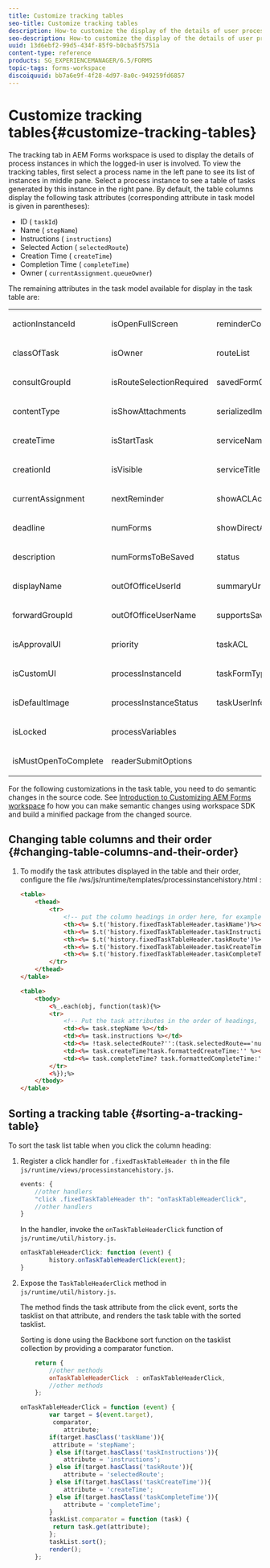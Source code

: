 ```yaml
---
title: Customize tracking tables
seo-title: Customize tracking tables
description: How-to customize the display of the details of user processes in the task table displayed in the tracking tab of AEM Forms workspace.
seo-description: How-to customize the display of the details of user processes in the task table displayed in the tracking tab of AEM Forms workspace.
uuid: 13d6ebf2-99d5-434f-85f9-b0cba5f5751a
content-type: reference
products: SG_EXPERIENCEMANAGER/6.5/FORMS
topic-tags: forms-workspace
discoiquuid: bb7a6e9f-4f28-4d97-8a0c-949259fd6857
---
```


# Customize tracking tables{#customize-tracking-tables}

The tracking tab in AEM Forms workspace is used to display the details of process instances in which the logged-in user is involved. To view the tracking tables, first select a process name in the left pane to see its list of instances in middle pane. Select a process instance to see a table of tasks generated by this instance in the right pane. By default, the table columns display the following task attributes (corresponding attribute in task model is given in parentheses):

* ID ( `taskId`)
* Name ( `stepName`)
* Instructions ( `instructions`)
* Selected Action ( `selectedRoute`)
* Creation Time ( `createTime`)
* Completion Time ( `completeTime`)
* Owner ( `currentAssignment.queueOwner`)

The remaining attributes in the task model available for display in the task table are:

<table>
 <tbody>
  <tr>
   <td><p>actionInstanceId</p> </td>
   <td><p>isOpenFullScreen</p> </td>
   <td><p>reminderCount</p> </td>
  </tr>
  <tr>
   <td><p>classOfTask</p> </td>
   <td><p>isOwner</p> </td>
   <td><p>routeList</p> </td>
  </tr>
  <tr>
   <td><p>consultGroupId</p> </td>
   <td><p>isRouteSelectionRequired</p> </td>
   <td><p>savedFormCount</p> </td>
  </tr>
  <tr>
   <td><p>contentType</p> </td>
   <td><p>isShowAttachments</p> </td>
   <td><p>serializedImageTicket</p> </td>
  </tr>
  <tr>
   <td><p>createTime</p> </td>
   <td><p>isStartTask</p> </td>
   <td><p>serviceName</p> </td>
  </tr>
  <tr>
   <td><p>creationId</p> </td>
   <td><p>isVisible</p> </td>
   <td><p>serviceTitle</p> </td>
  </tr>
  <tr>
   <td><p>currentAssignment</p> </td>
   <td><p>nextReminder</p> </td>
   <td><p>showACLActions</p> </td>
  </tr>
  <tr>
   <td><p>deadline</p> </td>
   <td><p>numForms</p> </td>
   <td><p>showDirectActions</p> </td>
  </tr>
  <tr>
   <td><p>description</p> </td>
   <td><p>numFormsToBeSaved</p> </td>
   <td><p>status</p> </td>
  </tr>
  <tr>
   <td><p>displayName</p> </td>
   <td><p>outOfOfficeUserId</p> </td>
   <td><p>summaryUrl</p> </td>
  </tr>
  <tr>
   <td><p>forwardGroupId</p> </td>
   <td><p>outOfOfficeUserName</p> </td>
   <td><p>supportsSave</p> </td>
  </tr>
  <tr>
   <td><p>isApprovalUI</p> </td>
   <td><p>priority</p> </td>
   <td><p>taskACL</p> </td>
  </tr>
  <tr>
   <td><p>isCustomUI</p> </td>
   <td><p>processInstanceId</p> </td>
   <td><p>taskFormType</p> </td>
  </tr>
  <tr>
   <td><p>isDefaultImage</p> </td>
   <td><p>processInstanceStatus</p> </td>
   <td><p>taskUserInfo</p> </td>
  </tr>
  <tr>
   <td><p>isLocked</p> </td>
   <td><p>processVariables</p> </td>
   <td> </td>
  </tr>
  <tr>
   <td><p>isMustOpenToComplete</p> </td>
   <td><p>readerSubmitOptions</p> </td>
   <td> </td>
  </tr>
 </tbody>
</table>

For the following customizations in the task table, you need to do semantic changes in the source code. See [Introduction to Customizing AEM Forms workspace](/help/forms/using/introduction-customizing-html-workspace.md) fo how you can make semantic changes using workspace SDK and build a minified package from the changed source.

## Changing table columns and their order {#changing-table-columns-and-their-order}

1. To modify the task attributes displayed in the table and their order, configure the file /ws/js/runtime/templates/processinstancehistory.html :

   ```html
   <table>
       <thead>
           <tr>
               <!-- put the column headings in order here, for example-->
               <th><%= $.t('history.fixedTaskTableHeader.taskName')%></th>
               <th><%= $.t('history.fixedTaskTableHeader.taskInstructions')%></th>
               <th><%= $.t('history.fixedTaskTableHeader.taskRoute')%></th>
               <th><%= $.t('history.fixedTaskTableHeader.taskCreateTime')%></th>
               <th><%= $.t('history.fixedTaskTableHeader.taskCompleteTime')%></th>
           </tr>
       </thead>
   </table>
   ```

   ```html
   <table>
       <tbody>
           <%_.each(obj, function(task){%>
           <tr>
               <!-- Put the task attributes in the order of headings, for example -->
               <td><%= task.stepName %></td>
               <td><%= task.instructions %></td>
               <td><%= !task.selectedRoute?'':(task.selectedRoute=='null'?'Default':task.selectedRoute) %></td>
               <td><%= task.createTime?task.formattedCreateTime:'' %></td>
               <td><%= task.completeTime? task.formattedCompleteTime:'' %></td>
           </tr>
           <%});%>
       </tbody>
   </table>
   ```

## Sorting a tracking table {#sorting-a-tracking-table}

To sort the task list table when you click the column heading:

1. Register a click handler for `.fixedTaskTableHeader th` in the file `js/runtime/views/processinstancehistory.js`.

   ```javascript
   events: {
       //other handlers
       "click .fixedTaskTableHeader th": "onTaskTableHeaderClick",
       //other handlers
   }
   ```

   In the handler, invoke the `onTaskTableHeaderClick` function of `js/runtime/util/history.js`.

   ```javascript
   onTaskTableHeaderClick: function (event) {
           history.onTaskTableHeaderClick(event);
   }
   ```

1. Expose the `TaskTableHeaderClick` method in `js/runtime/util/history.js`.

   The method finds the task attribute from the click event, sorts the tasklist on that attribute, and renders the task table with the sorted tasklist.

   Sorting is done using the Backbone sort function on the tasklist collection by providing a comparator function.

   ```javascript
       return {
           //other methods
           onTaskTableHeaderClick  : onTaskTableHeaderClick,
           //other methods
       };
   ```

   ```javascript
   onTaskTableHeaderClick = function (event) {
           var target = $(event.target),
            comparator,
               attribute;
           if(target.hasClass('taskName')){
            attribute = 'stepName';
           } else if(target.hasClass('taskInstructions')){
               attribute = 'instructions';
           } else if(target.hasClass('taskRoute')){
               attribute = 'selectedRoute';
           } else if(target.hasClass('taskCreateTime')){
               attribute = 'createTime';
           } else if(target.hasClass('taskCompleteTime')){
               attribute = 'completeTime';
           }
           taskList.comparator = function (task) {
            return task.get(attribute);
           };
           taskList.sort();
           render();
       };
   ```
